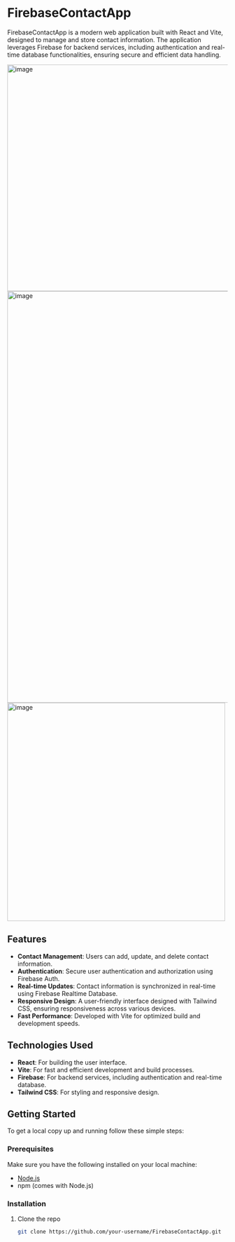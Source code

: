 # FirebaseContactApp

FirebaseContactApp is a modern web application built with React and Vite, designed to manage and store contact information. The application leverages Firebase for backend services, including authentication and real-time database functionalities, ensuring secure and efficient data handling.

<img width="517" alt="image" src="https://github.com/user-attachments/assets/1aa6f028-15b6-41a2-bcdd-c7101a946177">

<img width="939" alt="image" src="https://github.com/user-attachments/assets/654041c2-6d1b-43cc-90dc-f137879a7e8e">

<img width="498" alt="image" src="https://github.com/user-attachments/assets/4fec18ef-a79c-4c36-b903-6c1e88829c94">

## Features

- **Contact Management**: Users can add, update, and delete contact information.
- **Authentication**: Secure user authentication and authorization using Firebase Auth.
- **Real-time Updates**: Contact information is synchronized in real-time using Firebase Realtime Database.
- **Responsive Design**: A user-friendly interface designed with Tailwind CSS, ensuring responsiveness across various devices.
- **Fast Performance**: Developed with Vite for optimized build and development speeds.

## Technologies Used

- **React**: For building the user interface.
- **Vite**: For fast and efficient development and build processes.
- **Firebase**: For backend services, including authentication and real-time database.
- **Tailwind CSS**: For styling and responsive design.

## Getting Started

To get a local copy up and running follow these simple steps:

### Prerequisites

Make sure you have the following installed on your local machine:

- [Node.js](https://nodejs.org/en/)
- npm (comes with Node.js)

### Installation

1. Clone the repo
   ```sh
   git clone https://github.com/your-username/FirebaseContactApp.git
